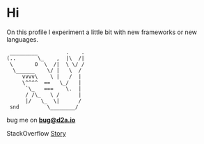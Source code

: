 # Hi
On this profile I experiment a little bit with new frameworks or new languages.

```
 _________         .    .
(..       \_    ,  |\  /|
 \       O  \  /|  \ \/ /
  \______    \/ |   \  / 
     vvvv\    \ |   /  |
     \^^^^  ==   \_/   |
      `\_   ===    \.  |
      / /\_   \ /      |
      |/   \_  \|      /
 snd         \________/
```
bug me on **bug@d2a.io**

StackOverflow [Story](https://stackoverflow.com/story/darmiel)
